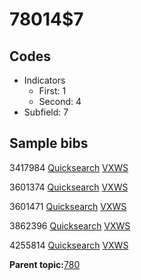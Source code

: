 # 78014$7

## Codes

-   Indicators
    -   First: 1
    -   Second: 4
-   Subfield: 7

## Sample bibs

3417984 [Quicksearch](https://search.library.yale.edu/catalog/3417984) [VXWS](http://prodorbis.library.yale.edu:7014/vxws/GetHoldingsService?bibId=3417984)

3601374 [Quicksearch](https://search.library.yale.edu/catalog/3601374) [VXWS](http://prodorbis.library.yale.edu:7014/vxws/GetHoldingsService?bibId=3601374)

3601471 [Quicksearch](https://search.library.yale.edu/catalog/3601471) [VXWS](http://prodorbis.library.yale.edu:7014/vxws/GetHoldingsService?bibId=3601471)

3862396 [Quicksearch](https://search.library.yale.edu/catalog/3862396) [VXWS](http://prodorbis.library.yale.edu:7014/vxws/GetHoldingsService?bibId=3862396)

4255814 [Quicksearch](https://search.library.yale.edu/catalog/4255814) [VXWS](http://prodorbis.library.yale.edu:7014/vxws/GetHoldingsService?bibId=4255814)

**Parent topic:**[780](../../tags/780/780.md)


